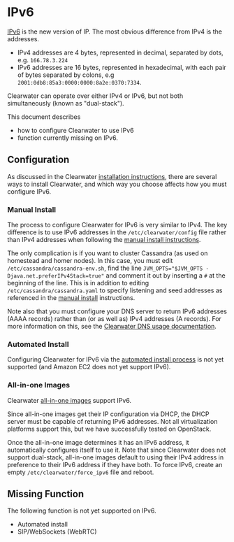 # IPv6

[IPv6](http://en.wikipedia.org/wiki/IPv6) is the new version of IP.  The most obvious difference from IPv4 is the addresses.

*   IPv4 addresses are 4 bytes, represented in decimal, separated by dots, e.g. `166.78.3.224`
*   IPv6 addresses are 16 bytes, represented in hexadecimal, with each pair of bytes separated by colons, e.g `2001:0db8:85a3:0000:0000:8a2e:0370:7334`.

Clearwater can operate over either IPv4 or IPv6, but not both simultaneously (known as "dual-stack").

This document describes

*   how to configure Clearwater to use IPv6
*   function currently missing on IPv6.

## Configuration

As discussed in the Clearwater [installation instructions](Installation-Instructions), there are several ways to install Clearwater, and which way you choose affects how you must configure IPv6.

### Manual Install

The process to configure Clearwater for IPv6 is very similar to IPv4.  The key difference is to use IPv6 addresses in the `/etc/clearwater/config` file rather than IPv4 addresses when following the [manual install instructions](Manual-Install).

The only complication is if you want to cluster Cassandra (as used on homestead and homer nodes).  In this case, you must edit `/etc/cassandra/cassandra-env.sh`, find the line `JVM_OPTS="$JVM_OPTS -Djava.net.preferIPv4Stack=true"` and comment it out by inserting a `#` at the beginning of the line.  This is in addition to editing `/etc/cassandra/cassandra.yaml` to specify listening and seed addresses as referenced in the [manual install](Manual-Install) instructions.

Note also that you must configure your DNS server to return IPv6 addresses (AAAA records) rather than (or as well as) IPv4 addresses (A records).  For more information on this, see the [Clearwater DNS usage documentation](Clearwater-DNS-Usage).

### Automated Install

Configuring Clearwater for IPv6 via the [automated install process](Automated-Install) is not yet supported (and Amazon EC2 does not yet support IPv6).

### All-in-one Images

Clearwater [all-in-one images](All-in-one-Images) support IPv6.

Since all-in-one images get their IP configuration via DHCP, the DHCP server must be capable of returning IPv6 addresses.  Not all virtualization platforms support this, but we have successfully tested on OpenStack.

Once the all-in-one image determines it has an IPv6 address, it automatically configures itself to use it.  Note that since Clearwater does not support dual-stack, all-in-one images default to using their IPv4 address in preference to their IPv6 address if they have both.  To force IPv6, create an empty `/etc/clearwater/force_ipv6` file and reboot.

## Missing Function

The following function is not yet supported on IPv6.

*   Automated install
*   SIP/WebSockets (WebRTC)


